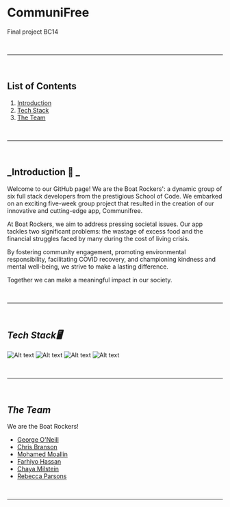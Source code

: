 # CommuniFree
Final project BC14

<br />

---

<br/>

## List of Contents

1. [Introduction](#Introduction)
2. [Tech Stack](#tech-stack)
3. [The Team](#The-Team)


<br/>

---

<br/>

## **_Introduction 🥕	_**


Welcome to our GitHub page! We are the Boat Rockers': a dynamic group of six full stack developers from the prestigious School of Code. We embarked on an exciting five-week group project that resulted in the creation of our innovative and cutting-edge app, Communifree.

At Boat Rockers, we aim to address pressing societal issues. Our app tackles two significant problems: the wastage of excess food and the financial struggles faced by many during the cost of living crisis. 

By fostering community engagement, promoting environmental responsibility, facilitating COVID recovery, and championing kindness and mental well-being, we strive to make a lasting difference.

Together we can make a meaningful impact in our society.

<br/>

---

<br/>

## **_Tech Stack🖥️_**


![Alt text](https://img.shields.io/badge/TypeScript-007ACC?style=for-the-badge&logo=typescript&logoColor=white)
![Alt text](https://img.shields.io/badge/next.js-000000?style=for-the-badge&logo=nextdotjs&logoColor=white)
![Alt text](https://img.shields.io/badge/Amazon_AWS-FF9900?style=for-the-badge&logo=amazonaws&logoColor=white)
![Alt text](https://img.shields.io/badge/Supabase-181818?style=for-the-badge&logo=supabase&logoColor=white)



<br/>

---

<br />

## **_The Team_**

We are the Boat Rockers!

- [George O'Neill](https://github.com/GDO2000)
- [Chris Branson](https://github.com/CoderMrB)
- [Mohamed Moallin](https://github.com/MMoallin)
- [Farhiyo Hassan](https://github.com/FKXHX)
- [Chaya Milstein](https://github.com/chayabm)
- [Rebecca Parsons](https://github.com/Rebecca149)

<br/>

---
